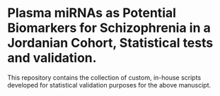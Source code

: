 # Plasma miRNAs as Potential Biomarkers for Schizophrenia in a Jordanian Cohort, Statistical tests and validation.

This repository contains the collection of custom, in-house scripts  developed for statistical validation purposes for the above manuscipt. 

